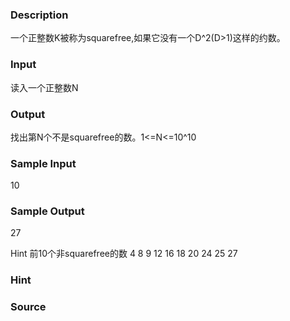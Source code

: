 
### Description
一个正整数K被称为squarefree,如果它没有一个D^2(D>1)这样的约数。
### Input
读入一个正整数N
### Output
找出第N个不是squarefree的数。1<=N<=10^10
### Sample Input

10

### Sample Output

27

Hint
前10个非squarefree的数
4 8 9 12 16 18 20 24 25 27

### Hint

### Source
